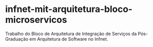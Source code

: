 # infnet-mit-arquitetura-bloco-microservicos
Trabalho do Bloco de Arquitetura de Integração de Serviços da Pós-Graduação em Arquitetura de Software no Infnet.
